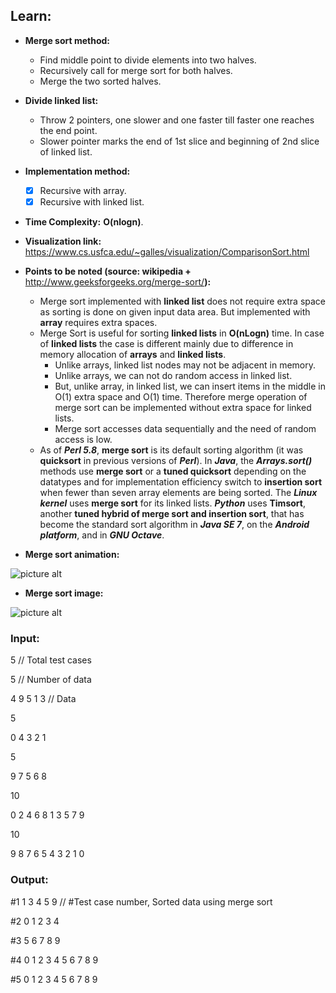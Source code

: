 ## Learn:
- **Merge sort method:**
  - Find middle point to divide elements into two halves.
  - Recursively call for merge sort for both halves.
  - Merge the two sorted halves.

- **Divide linked list:**
  - Throw 2 pointers, one slower and one faster till faster one reaches the end point.
  - Slower pointer marks the end of 1st slice and beginning of 2nd slice of linked list.

- **Implementation method:**
    - [x] Recursive with array.
    - [x] Recursive with linked list.

- **Time Complexity:** **O(nlogn)**.

- **Visualization link:** https://www.cs.usfca.edu/~galles/visualization/ComparisonSort.html

- **Points to be noted (source: wikipedia +** http://www.geeksforgeeks.org/merge-sort/**):**
  - Merge sort implemented with **linked list** does not require extra space as sorting is done on given input data area. But implemented with **array** requires extra spaces.
  - Merge Sort is useful for sorting **linked lists** in **O(nLogn)** time. In case of **linked lists** the case is different mainly due to difference in memory allocation of **arrays** and **linked lists**.
    - Unlike arrays, linked list nodes may not be adjacent in memory.
    - Unlike arrays, we can not do random access in linked list.
    - But, unlike array, in linked list, we can insert items in the middle in O(1) extra space and O(1) time. Therefore merge operation of merge sort can be implemented without extra space for linked lists.
    - Merge sort accesses data sequentially and the need of random access is low.
  - As of ***Perl 5.8***, **merge sort** is its default sorting algorithm (it was **quicksort** in previous versions of ***Perl***). In ***Java***, the ***Arrays.sort()*** methods use **merge sort** or a **tuned quicksort** depending on the datatypes and for implementation efficiency switch to **insertion sort** when fewer than seven array elements are being sorted. The ***Linux kernel*** uses **merge sort** for its linked lists. ***Python*** uses **Timsort**, another **tuned hybrid of merge sort and insertion sort**, that has become the standard sort algorithm in ***Java SE 7***, on the ***Android platform***, and in ***GNU Octave***.

- **Merge sort animation:**

![picture alt](https://github.com/ami-arkhan/study-materials/blob/master/codes/sorting/merge-sort/merge_sort.gif "Merge Sort Animation")

- **Merge sort image:**

![picture alt](https://github.com/ami-arkhan/study-materials/blob/master/codes/sorting/merge-sort/merge_sort.png "Merge Sort")



### Input:
5   // Total test cases

5   // Number of data

4 9 5 1 3   // Data

5

0 4 3 2 1

5

9 7 5 6 8

10

0 2 4 6 8 1 3 5 7 9

10

9 8 7 6 5 4 3 2 1 0



### Output:
#1 1 3 4 5 9    // #Test case number, Sorted data using merge sort

#2 0 1 2 3 4

#3 5 6 7 8 9

#4 0 1 2 3 4 5 6 7 8 9

#5 0 1 2 3 4 5 6 7 8 9
